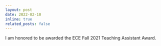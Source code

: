 ```yaml
---
layout: post
date: 2022-02-10
inline: true
related_posts: false
---
```


I am honored to be awarded the ECE Fall 2021 Teaching Assistant Award.
